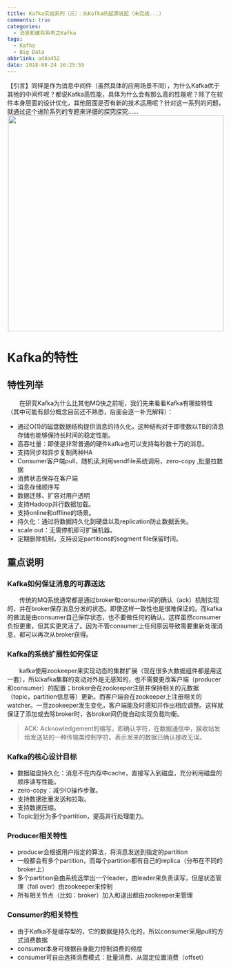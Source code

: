 ```yaml
---
title: Kafka实战系列（三）：从Kafka的起源说起（未完成...)
comments: true
categories:
  - 消息和缓存系列之Kafka
tags:
  - Kafka
  - Big Data
abbrlink: ad8a452
date: 2018-08-24 16:25:55
---
```

【引言】同样是作为消息中间件（虽然具体的应用场景不同），为什么Kafka优于其他的中间件呢？都说Kafka高性能，具体为什么会有那么高的性能呢？除了在软件本身层面的设计优化，其他层面是否有新的技术运用呢？针对这一系列的问题，就通过这个进阶系列的专题来详细的探究探究......
<img style="clear: both;display: block;margin:auto;" src="http://pm4hdun71.bkt.clouddn.com/img/2018/2018-08-24-02.jpg" width="500">
<!-- more -->

# Kafka的特性

## 特性列举
&emsp;&emsp;在研究Kafka为什么比其他MQ快之前呢，我们先来看看Kafka有哪些特性（其中可能有部分概念目前还不熟悉，后面会逐一补充解释）：
+ 通过O(1)的磁盘数据结构提供消息的持久化，这种结构对于即使数以TB的消息存储也能够保持长时间的稳定性能。
+ 高吞吐量：即使是非常普通的硬件kafka也可以支持每秒数十万的消息。
+ 支持同步和异步复制两种HA
+ Consumer客户端pull，随机读,利用sendfile系统调用，zero-copy ,批量拉数据
+ 消费状态保存在客户端
+ 消息存储顺序写
+ 数据迁移、扩容对用户透明
+ 支持Hadoop并行数据加载。
+ 支持online和offline的场景。
+ 持久化：通过将数据持久化到硬盘以及replication防止数据丢失。
+ scale out：无需停机即可扩展机器。
+ 定期删除机制，支持设定partitions的segment file保留时间。

## 重点说明

### Kafka如何保证消息的可靠送达
&emsp;&emsp;传统的MQ系统通常都是通过broker和consumer间的确认（ack）机制实现的，并在broker保存消息分发的状态。即使这样一致性也是很难保证的。而kafka的做法是由consumer自己保存状态，也不要做任何的确认。这样虽然consumer负担更重，但其实更灵活了。因为不管consumer上任何原因导致需要重新处理消息，都可以再次从broker获得。

### Kafka的系统扩展性如何保证
&emsp;&emsp;kafka使用zookeeper来实现动态的集群扩展（现在很多大数据组件都是用这一套），所以kafka集群的变动对外是无感知的，也不需要更改客户端（producer和consumer）的配置；broker会在zookeeper注册并保持相关的元数据（topic，partition信息等）更新。而客户端会在zookeeper上注册相关的watcher。一旦zookeeper发生变化，客户端能及时感知并作出相应调整。这样就保证了添加或去除broker时，各broker间仍能自动实现负载均衡。
> ACK: Acknowledgement的缩写，即确认字符，在数据通信中，接收站发给发送站的一种传输类控制字符。表示发来的数据已确认接收无误。

### Kafka的核心设计目标
+ 数据磁盘持久化：消息不在内存中cache，直接写入到磁盘，充分利用磁盘的顺序读写性能。
+ zero-copy：减少IO操作步骤。
+ 支持数据批量发送和拉取。
+ 支持数据压缩。
+ Topic划分为多个partition，提高并行处理能力。

### Producer相关特性
+ producer会根据用户指定的算法，将消息发送到指定的partition
+ 一般都会有多个partition，而每个partition都有自己的replica（分布在不同的broker上）
+ 多个partition会由系统选举出一个leader，由leader来负责读写，但是状态管理（fail over）由zookeeper来控制
+ 所有相关节点（比如：broker）加入和退出都由zookeeper来管理

### Consumer的相关特性
+ 由于Kafka不是缓存型的，它的数据是持久化的，所以consumer采用pull的方式消费数据
+ consumer本身可根据自身能力控制消费的频度
+ consumer可自由选择消费模式：批量消费、从固定位置消费（offset）

